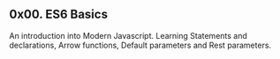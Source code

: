 ## 0x00. ES6 Basics

An introduction into Modern Javascript. Learning Statements and declarations, Arrow functions, Default parameters and Rest parameters.
